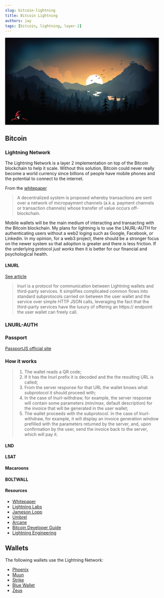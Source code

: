 ```yaml
---
slug: bitcoin-lightning
title: Bitcoin Lightning
authors: jay
tags: [bitcoin, lightning, layer-2]
---
```


![Bitcoin mountain wallpaper](../blog/img/bitcoin/blog-imgs_bitcoin.png)

<!-- truncate -->

## Bitcoin

### Lightning Network

The Lightning Network is a layer 2 implementation on top of the Bitcoin blockchain to help it scale. Without this solution, Bitcoin could never really become a world currency since billions of people have mobile phones and the potential to connect to the internet.

From the [whitepaper](https://lightning.network/lightning-network-paper.pdf)

> A decentralized system is proposed whereby transactions are sent over
> a network of micropayment channels (a.k.a. payment channels or
> transaction channels) whose transfer of value occurs off-blockchain.

Mobile wallets will be the main medium of interacting and transacting with the Bitcoin blockchain. My plans for lightning is to use the LNURL-AUTH for authenticating users without a web2 loging such as Google, Facebook, or Linkedin. In my opinion, for a web3 project, there should be a stronger focus on the newer system so that adoption is greater and there is less friction. If the underlying protocol _just works_ then it is better for our financial and psychological health.

#### LNURL

[See article](https://telegra.ph/lnurl-a-protocol-for-seamless-interaction-between-services-and-Lightning-wallets-08-19)

> lnurl is a protocol for communication between Lightning wallets and third-party services. It simplifies complicated common flows into standard subprotocols carried on between the user wallet and the service over simple HTTP JSON calls, leveraging the fact that the third-party services have the luxury of offering an https:// endpoint the user wallet can freely call.

### LNURL-AUTH

### Passport

[PassportJS official site](https://www.passportjs.org/packages/passport-lnurl-auth/)

### How it works

> 1. The wallet reads a QR code;
> 2. If it has the lnurl prefix it is decoded and the the resulting URL is called;
> 3. From the server response for that URL the wallet knows what subprotocol it should proceed with;
> 4. In the case of lnurl-withdraw, for example, the server response will contain some parameters (min/max, default description) for the invoice that will be generated in the user wallet;
> 5. The wallet proceeds with the subprotocol. In the case of lnurl-withdraw, for example, it will display an invoice generation window prefilled with the parameters returned by the server, and, upon confirmation by the user, send the invoice back to the server, which will pay it.

#### LND

#### LSAT

#### Macaroons

#### BOLTWALL

#### Resources

- [Whitepaper](https://lightning.network/lightning-network-paper.pdf)
- [Lightning Labs](https://lightning.engineering/)
- [Jameson Lopp](https://www.lopp.net/lightning-information.html)
- [Umbrel](https://getumbrel.com/)
- [Arcane](https://arcane.no/research)
- [Bitcoin Developer Guide](https://developer.bitcoin.org/devguide/)
- [Lightning Engineering](https://docs.lightning.engineering/)

## Wallets

The following wallets use the Lightning Network:

- [Phoenix](https://phoenix.acinq.co/)
- [Muun](https://muun.com/)
- [Strike](https://strike.me/en/)
- [Blue Wallet](https://bluewallet.io/)
- [Zeus](https://zeusln.app/)
